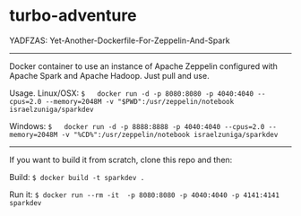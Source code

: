 # turbo-adventure
YADFZAS: Yet-Another-Dockerfile-For-Zeppelin-And-Spark

---
Docker container to use an instance of Apache Zeppelin configured with Apache Spark and Apache Hadoop. Just pull and use.


Usage.
Linux/OSX:
`$   docker run -d -p 8080:8080 -p 4040:4040 --cpus=2.0 --memory=2048M -v "$PWD":/usr/zeppelin/notebook israelzuniga/sparkdev`

Windows:
`$   docker run -d -p 8888:8888 -p 4040:4040 --cpus=2.0 --memory=2048M -v "%CD%":/usr/zeppelin/notebook israelzuniga/sparkdev`


---
If you want to build it from scratch, clone this repo and then:

Build:
`$ docker build -t sparkdev .`



Run it:
`$ docker run --rm -it  -p 8080:8080 -p 4040:4040 -p 4141:4141 sparkdev`
